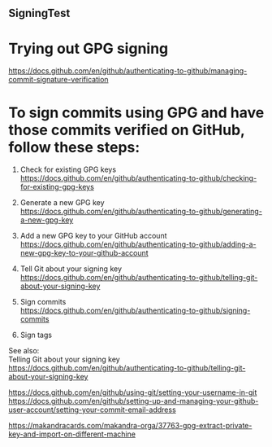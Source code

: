 ## SigningTest

# Trying out GPG signing

https://docs.github.com/en/github/authenticating-to-github/managing-commit-signature-verification

# To sign commits using GPG and have those commits verified on GitHub, follow these steps:

1. Check for existing GPG keys <br/>
https://docs.github.com/en/github/authenticating-to-github/checking-for-existing-gpg-keys

2. Generate a new GPG key <br/>
https://docs.github.com/en/github/authenticating-to-github/generating-a-new-gpg-key

3. Add a new GPG key to your GitHub account <br/>
https://docs.github.com/en/github/authenticating-to-github/adding-a-new-gpg-key-to-your-github-account

4. Tell Git about your signing key <br/>
https://docs.github.com/en/github/authenticating-to-github/telling-git-about-your-signing-key

5. Sign commits <br/>
https://docs.github.com/en/github/authenticating-to-github/signing-commits

6. Sign tags <br/>

See also: <br/>
Telling Git about your signing key <br/>
https://docs.github.com/en/github/authenticating-to-github/telling-git-about-your-signing-key

https://docs.github.com/en/github/using-git/setting-your-username-in-git 
https://docs.github.com/en/github/setting-up-and-managing-your-github-user-account/setting-your-commit-email-address 

https://makandracards.com/makandra-orga/37763-gpg-extract-private-key-and-import-on-different-machine